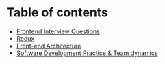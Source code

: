 # Table of contents

* [Frontend Interview Questions](README.md)
* [Redux](redux.md)
* [Front-end Architecture](front-end-architecture.md)
* [Software Development Practice & Team dynamics](software-development-practice-and-team-dynamics.md)


